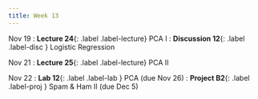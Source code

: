 ```yaml
---
title: Week 13
---
```



Nov 19
: **Lecture 24**{: .label .label-lecture} PCA I
: **Discussion 12**{: .label .label-disc } Logistic Regression

Nov 21
: **Lecture 25**{: .label .label-lecture} PCA II


Nov 22
: **Lab 12**{: .label .label-lab }  PCA (due Nov 26)
: **Project B2**{: .label .label-proj } Spam & Ham II (due Dec 5)